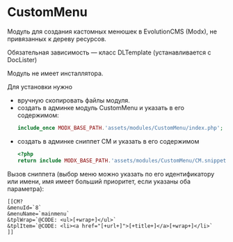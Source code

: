 # CustomMenu

Модуль для создания кастомных менюшек в EvolutionCMS (Modx), не привязанных к дереву ресурсов.

Обязательная зависимость — класс DLTemplate (устанавливается c DocLister)

Модуль не имеет инсталлятора.

Для установки нужно

* вручную скопировать файлы модуля.  
* создать в админке модуль CustomMenu и указать в его содержимом:
    ```php
    include_once MODX_BASE_PATH.'assets/modules/CustomMenu/index.php';
    ```
* создать в админке сниппет CM и указать в его содержимом
    ```php
    <?php
    return include MODX_BASE_PATH.'assets/modules/CustomMenu/CM.snippet.php';
    ```

Вызов сниппета (выбор меню можно указать по его идентификатору или имени, имя имеет больший приоритет, если указаны оба параметра):

```
[[CM?
&menuId=`8`
&menuName=`mainmenu`
&tplWrap=`@CODE: <ul>[+wrap+]</ul>`
&tplItem=`@CODE: <li><a href="[+url+]">[+title+]</a>[+wrap+]</li>`
]]
```
